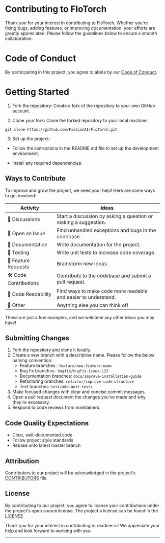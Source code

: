 # Contributing to FloTorch

Thank you for your interest in contributing to FloTorch. Whether you're fixing bugs, adding features, or improving
documentation, your efforts are greatly appreciated. Please follow the guidelines below to ensure a smooth
collaboration.

# Code of Conduct

By participating in this project, you agree to abide by our [Code of Conduct](CODE_OF_CONDUCT.md).

# Getting Started

1. Fork the repository: Create a fork of the repository to your own GitHub account.

2. Clone your fork: Clone the forked repository to your local machine:

```git clone https://github.com/FissionAI/FloTorch.git```

3. Set up the project:

- Follow the instructions in the README.md file to set up the development environment.

- Install any required dependencies.

## Ways to Contribute

To improve and grow the project, we need your help! Here are some ways to get involved:

| Activity               | Ideas                                                           |
|------------------------|-----------------------------------------------------------------|
| 👋 Discussions         | Start a discussion by asking a question or making a suggestion. |
| 🐛 Open an Issue       | Find unhandled exceptions and bugs in the codebase.             |
| 📄 Documentation       | Write documentation for the project.                            |
| 🧪 Testing             | Write unit tests to increase code coverage.                     |
| 🧩 Feature Requests    | Brainstorm new ideas.                                           |
| 🛠️ Code Contributions | Contribute to the codebase and submit a pull request.           |
| 🔢 Code Readability    | Find ways to make code more readable and easier to understand.  |
| 🤔 Other               | Anything else you can think of!                                 |

These are just a few examples, and we welcome any other ideas you may have!

## Submitting Changes

1. Fork the repository and clone it locally.
2. Create a new branch with a descriptive name. Please follow the below naming convention:
    - Feature branches : <code>feature/new-feature-name</code>
    - Bug fix branches : <code>bugfix/bugfix-issue-123</code>
    - Documentation branches: <code>docs/improve-installation-guide</code>
    - Refactoring branches: <code>refactor/improve-code-structure</code>
    - Test branches: <code>test/add-unit-tests</code>
3. Make focused changes with clear and concise commit messages.
4. Open a pull request document the changes you've made and why they're necessary.
5. Respond to code reviews from maintainers.

## Code Quality Expectations

- Clear, well-documented code
- Follow project style standards
- Rebase onto latest master branch

## Attribution

Contributors to our project will be acknowledged in the project's [CONTRIBUTORS](CONTRIBUTORS.md) file.

## License

By contributing to our project, you agree to license your contributions under the project's open source license. The
project's license can be found in the [LICENSE](LICENSE.txt)

Thank you for your interest in contributing to readme-ai! We appreciate your help and look forward to working with you.

---